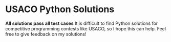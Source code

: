 # USACO Python Solutions

**All solutions pass all test cases**
It is difficult to find Python solutions for competitive programming contests like USACO, so I hope this can help. Feel free to give feedback on my solutions!


